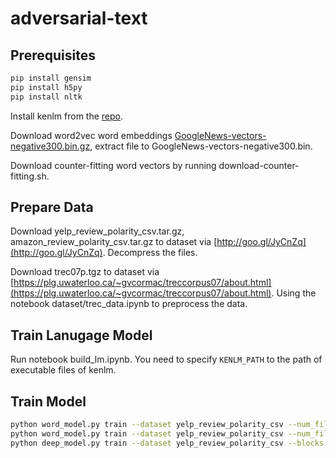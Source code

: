 # adversarial-text

## Prerequisites
```sh
pip install gensim
pip install h5py
pip install nltk
```
Install kenlm from the [repo](https://github.com/kpu/kenlm).


Download word2vec word embeddings [GoogleNews-vectors-negative300.bin.gz](https://drive.google.com/file/d/0B7XkCwpI5KDYNlNUTTlSS21pQmM/edit?usp=sharing), extract file to GoogleNews-vectors-negative300.bin.

Download counter-fitting word vectors by running download-counter-fitting.sh.

## Prepare Data

Download yelp_review_polarity_csv.tar.gz, amazon_review_polarity_csv.tar.gz to dataset via [http://goo.gl/JyCnZq](http://goo.gl/JyCnZq). Decompress the files.

Download trec07p.tgz to dataset via [https://plg.uwaterloo.ca/~gvcormac/treccorpus07/about.html](https://plg.uwaterloo.ca/~gvcormac/treccorpus07/about.html). Using the notebook dataset/trec_data.ipynb to preprocess the data.

## Train Lanugage Model

Run notebook build_lm.ipynb. You need to specify `KENLM_PATH` to the path of executable files of kenlm.

## Train Model
``` bash
python word_model.py train --dataset yelp_review_polarity_csv --num_filters 512 --decay 2e-4 --tag lstm --gpu 1 --mem 0.5
python word_model.py train --dataset yelp_review_polarity_csv --num_filters 300 --decay 2e-4 --tag conv --gpu 1 --mem 0.5
python deep_model.py train --dataset yelp_review_polarity_csv --blocks 1,1,1,1 -v 2-layer9 --gpu 1 --mem 0.5
```
